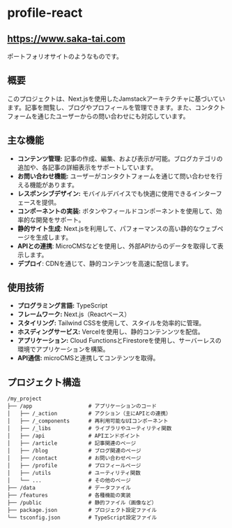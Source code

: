 # profile-react

## https://www.saka-tai.com

ポートフォリオサイトのようなものです。

## 概要

このプロジェクトは、Next.jsを使用したJamstackアーキテクチャに基づいています。記事を閲覧し、ブログやプロフィールを管理できます。また、コンタクトフォームを通じたユーザーからの問い合わせにも対応しています。

## 主な機能

- **コンテンツ管理:** 記事の作成、編集、および表示が可能。ブログカテゴリの追加や、各記事の詳細表示をサポートしています。
- **お問い合わせ機能:** ユーザーがコンタクトフォームを通じて問い合わせを行える機能があります。
- **レスポンシブデザイン:** モバイルデバイスでも快適に使用できるインターフェースを提供。
- **コンポーネントの実装:** ボタンやフィールドコンポーネントを使用して、効率的な開発をサポート。
- **静的サイト生成**: Next.jsを利用して、パフォーマンスの高い静的なウェブページを生成します。
- **APIとの連携**: MicroCMSなどを使用し、外部APIからのデータを取得して表示します。
- **デプロイ**: CDNを通じて、静的コンテンツを高速に配信します。

## 使用技術

- **プログラミング言語:** TypeScript
- **フレームワーク:** Next.js（Reactベース）
- **スタイリング:** Tailwind CSSを使用して、スタイルを効率的に管理。
- **ホスディングサービス:** Vercelを使用し、静的コンテンンツを配信。
- **アプリケーション:** Cloud FunctionsとFirestoreを使用し、サーバーレスの環境でアプリケーションを構築。
- **API通信:** microCMSと連携してコンテンツを取得。

## プロジェクト構造

```
/my_project
├── /app                  # アプリケーションのコード
│   ├── /_action          # アクション（主にAPIとの連携）
│   ├── /_components      # 再利用可能なUIコンポーネント
│   ├── /_libs            # ライブラリやユーティリティ関数
│   ├── /api              # APIエンドポイント
│   ├── /article          # 記事関連のページ
│   ├── /blog             # ブログ関連のページ
│   ├── /contact          # お問い合わせページ
│   ├── /profile          # プロフィールページ
│   ├── /utils            # ユーティリティ関数
│   └── ...               # その他のページ
├── /data                 # データファイル
├── /features             # 各種機能の実装
├── /public               # 静的ファイル（画像など）
├── package.json          # プロジェクト設定ファイル
└── tsconfig.json         # TypeScript設定ファイル
```
